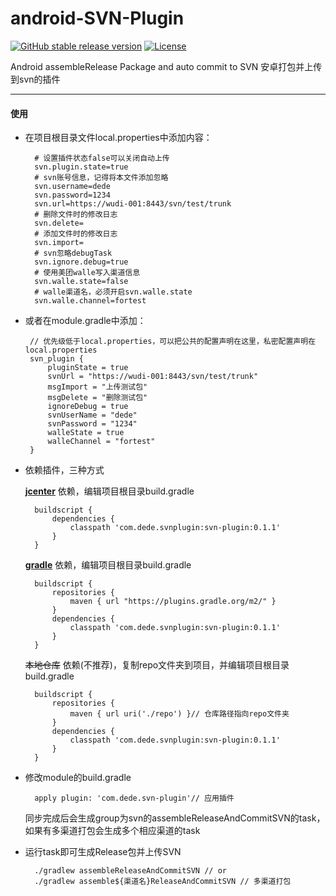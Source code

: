 # android-SVN-Plugin
[![GitHub stable release version](https://img.shields.io/github/release/hushenghao/android-SVN-Plugin.svg?label=android-SVN-Plugin&maxAge=600)](https://github.com/hushenghao/android-SVN-Plugin/releases/latest) [![License](https://img.shields.io/github/license/hushenghao/android-SVN-Plugin.svg?label=License&maxAge=2592000)](https://github.com/hushenghao/android-SVN-Plugin/blob/master/LICENSE)

Android assembleRelease Package and auto commit to SVN
安卓打包并上传到svn的插件

---

#### 使用

* 在项目根目录文件local.properties中添加内容：

        # 设置插件状态false可以关闭自动上传
        svn.plugin.state=true
        # svn账号信息，记得将本文件添加忽略
        svn.username=dede
        svn.password=1234
        svn.url=https://wudi-001:8443/svn/test/trunk
        # 删除文件时的修改日志
        svn.delete=
        # 添加文件时的修改日志
        svn.import=
        # svn忽略debugTask
        svn.ignore.debug=true
        # 使用美团walle写入渠道信息
        svn.walle.state=false
        # walle渠道名，必须开启svn.walle.state
        svn.walle.channel=fortest
        
 * 或者在module.gradle中添加：
 
        // 优先级低于local.properties，可以把公共的配置声明在这里，私密配置声明在local.properties
        svn_plugin {
            pluginState = true
            svnUrl = "https://wudi-001:8443/svn/test/trunk"
            msgImport = "上传测试包"
            msgDelete = "删除测试包"
            ignoreDebug = true
            svnUserName = "dede"
            svnPassword = "1234"
            walleState = true
            walleChannel = "fortest"
        }
        

* 依赖插件，三种方式

    [**jcenter**](https://bintray.com/dede/AndroidLib/com.dede.svnplugin) 依赖，编辑项目根目录build.gradle

        buildscript {
            dependencies {
                classpath 'com.dede.svnplugin:svn-plugin:0.1.1'
            }
        }

    [**gradle**](https://plugins.gradle.org/plugin/com.dede.svn-plugin) 依赖，编辑项目根目录build.gradle

        buildscript {
            repositories {
                maven { url "https://plugins.gradle.org/m2/" }
            }
            dependencies {
                classpath 'com.dede.svnplugin:svn-plugin:0.1.1'
            }
        }

    ~~本地仓库~~ 依赖(不推荐)，复制repo文件夹到项目，并编辑项目根目录build.gradle

        buildscript {
            repositories {
                maven { url uri('./repo') }// 仓库路径指向repo文件夹
            }
            dependencies {
                classpath 'com.dede.svnplugin:svn-plugin:0.1.1'
            }
        }

+ 修改module的build.gradle

        apply plugin: 'com.dede.svn-plugin'// 应用插件

    同步完成后会生成group为svn的assembleReleaseAndCommitSVN的task，如果有多渠道打包会生成多个相应渠道的task

+ 运行task即可生成Release包并上传SVN

        ./gradlew assembleReleaseAndCommitSVN // or
        ./gradlew assemble${渠道名}ReleaseAndCommitSVN // 多渠道打包
